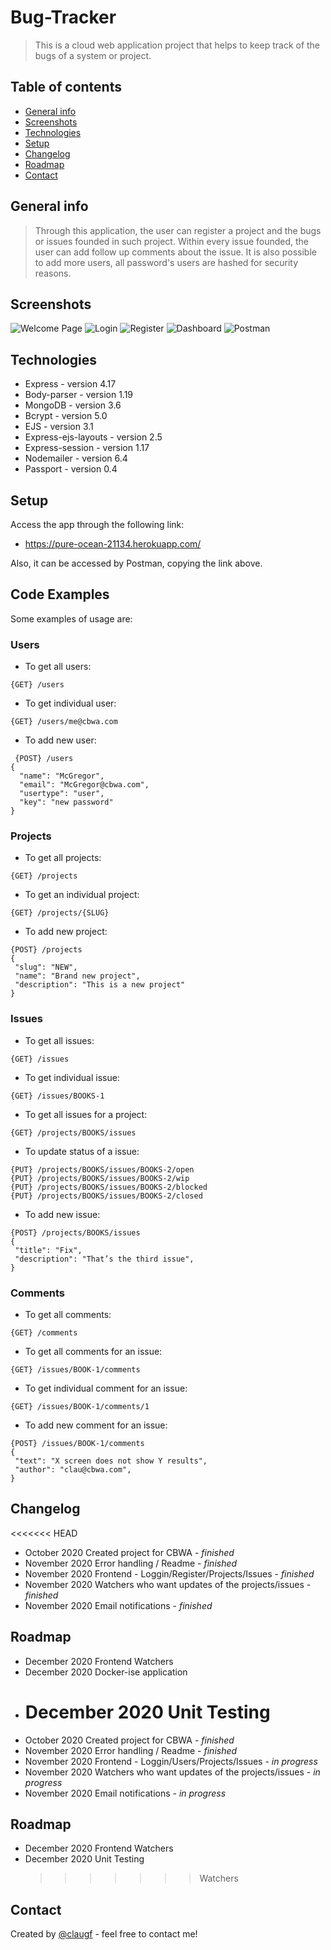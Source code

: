# Bug-Tracker

> This is a cloud web application project that helps to keep track of the bugs of a system or project.

## Table of contents

- [General info](#general-info)
- [Screenshots](#screenshots)
- [Technologies](#technologies)
- [Setup](#setup)
- [Changelog](#changelog)
- [Roadmap](#roadmap)
- [Contact](#contact)

## General info

> Through this application, the user can register a project and the bugs or issues founded in such project. Within every issue founded, the user can add follow up comments about the issue. It is also possible to add more users, all password's users are hashed for security reasons.

## Screenshots

![Welcome Page](./public/img/Welcome.png)
![Login](./public/img/Login.png)
![Register](./public/img/Register.png)
![Dashboard](./public/img/Dashboard.png)
![Postman](./public/img/Postman.png)

## Technologies

- Express - version 4.17
- Body-parser - version 1.19
- MongoDB - version 3.6
- Bcrypt - version 5.0
- EJS - version 3.1
- Express-ejs-layouts - version 2.5
- Express-session - version 1.17
- Nodemailer - version 6.4
- Passport - version 0.4

## Setup

Access the app through the following link:

- https://pure-ocean-21134.herokuapp.com/

Also, it can be accessed by Postman, copying the link above.

## Code Examples

Some examples of usage are:

### Users

- To get all users:

```
{GET} /users
```

- To get individual user:

```
{GET} /users/me@cbwa.com
```

- To add new user:

```
 {POST} /users
{
  "name": "McGregor",
  "email": "McGregor@cbwa.com",
  "usertype": "user",
  "key": "new password"
}
```

### Projects

- To get all projects:

```
{GET} /projects
```

- To get an individual project:

```
{GET} /projects/{SLUG}
```

- To add new project:

```
{POST} /projects
{
 "slug": "NEW",
 "name": "Brand new project",
 "description": "This is a new project"
}
```

### Issues

- To get all issues:

```
{GET} /issues
```

- To get individual issue:

```
{GET} /issues/BOOKS-1
```

- To get all issues for a project:

```
{GET} /projects/BOOKS/issues
```

- To update status of a issue:

```
{PUT} /projects/BOOKS/issues/BOOKS-2/open
{PUT} /projects/BOOKS/issues/BOOKS-2/wip
{PUT} /projects/BOOKS/issues/BOOKS-2/blocked
{PUT} /projects/BOOKS/issues/BOOKS-2/closed
```

- To add new issue:

```
{POST} /projects/BOOKS/issues
{
 "title": "Fix",
 "description": "That’s the third issue",
}
```

### Comments

- To get all comments:

```
{GET} /comments
```

- To get all comments for an issue:

```
{GET} /issues/BOOK-1/comments
```

- To get individual comment for an issue:

```
{GET} /issues/BOOK-1/comments/1
```

- To add new comment for an issue:

```
{POST} /issues/BOOK-1/comments
{
 "text": "X screen does not show Y results",
 "author": "clau@cbwa.com",
}
```

## Changelog

<<<<<<< HEAD

- October 2020 Created project for CBWA - _finished_
- November 2020 Error handling / Readme - _finished_
- November 2020 Frontend - Loggin/Register/Projects/Issues - _finished_
- November 2020 Watchers who want updates of the projects/issues - _finished_
- November 2020 Email notifications - _finished_

## Roadmap

- December 2020 Frontend Watchers
- December 2020 Docker-ise application
- # December 2020 Unit Testing

* October 2020 Created project for CBWA - _finished_
* November 2020 Error handling / Readme - _finished_
* November 2020 Frontend - Loggin/Users/Projects/Issues - _in progress_
* November 2020 Watchers who want updates of the projects/issues - _in progress_
* November 2020 Email notifications - _in progress_

## Roadmap

- December 2020 Frontend Watchers
- December 2020 Unit Testing
  > > > > > > > Watchers

## Contact

Created by [@claugf](mailto:claudiagf_7@hotmail.com) - feel free to contact me!
